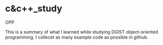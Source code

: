 # c&c++_study
OPP

This is a summary of what I learned while studying DGIST object-oriented programming.
I collecet as many example code as possible in github.
